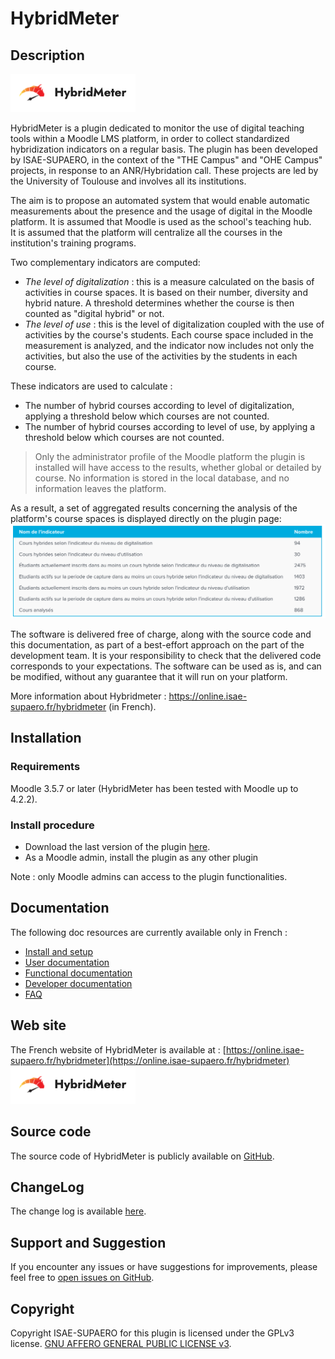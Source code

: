 # HybridMeter

## Description
![Logo](doc/images/hybridmeter-logo.png)

HybridMeter is a plugin dedicated to monitor the use of digital teaching tools within a Moodle LMS platform,
in order to collect standardized hybridization indicators on a regular basis. 
The plugin has been developed by ISAE-SUPAERO, in the context of the "THE Campus" and "OHE Campus" projects, 
in response to an ANR/Hybridation call. 
These projects are led by the University of Toulouse and involves all its institutions.

The aim is to propose an automated system that would enable automatic measurements about the presence and 
the usage of digital in the Moodle platform. 
It is assumed that Moodle is used as the school's teaching hub.  
It is assumed that the platform will centralize all the courses in the institution's training programs.

Two complementary indicators are computed:
* _The level of digitalization_ : this is a measure calculated on the basis of activities in course spaces. 
It is based on their number, diversity and hybrid nature. 
A threshold determines whether the course is then counted as "digital hybrid" or not.
* _The level of use_ : this is the level of digitalization coupled with the use of activities by the course's students. 
Each course space included in the measurement is analyzed, and the indicator now includes not only the activities, 
but also the use of the activities by the students in each course.

These indicators are used to calculate :
* The number of hybrid courses according to level of digitalization, 
applying a threshold below which courses are not counted.
* The number of hybrid courses according to level of use, by applying a threshold below which courses are not counted.


> Only the administrator profile of the Moodle platform the plugin is installed will have access to the results, 
whether global or detailed by course. 
No information is stored in the local database, and no information leaves the platform.

As a result, a set of aggregated results concerning the analysis of the platform's course spaces is displayed 
directly on the plugin page:
![Aggregated results](doc/images/hybridmeter-agregated-results.png)

The software is delivered free of charge, along with the source code and this documentation, 
as part of a best-effort approach on the part of the development team. 
It is your responsibility to check that the delivered code corresponds to your expectations. 
The software can be used as is, and can be modified, without any guarantee that it will run on your platform.

More information about Hybridmeter : https://online.isae-supaero.fr/hybridmeter (in French).

## Installation
### Requirements
Moodle 3.5.7 or later (HybridMeter has been tested with Moodle up to 4.2.2).
### Install procedure
* Download the last version of the plugin [here](https://online.isae-supaero.fr/resources/hybridmeter/download/report_hybridmeter.zip).
* As a Moodle admin, install the plugin as any other plugin

Note : only Moodle admins can access to the plugin functionalities.

## Documentation
The following doc resources are currently available only in French :
* [Install and setup](doc/doc_installation.md)
* [User documentation](doc/doc_utilisateur.md)
* [Functional documentation](doc/doc_fonctionnelle.md)
* [Developer documentation](doc/doc_developpeur.md)
* [FAQ](doc/faq.md)

## Web site
The French website of HybridMeter is available at : [https://online.isae-supaero.fr/hybridmeter](https://online.isae-supaero.fr/hybridmeter) \
[![Logo](doc/images/hybridmeter-logo.png)](https://online.isae-supaero.fr/hybridmeter)

## Source code
The source code of HybridMeter is publicly available on [GitHub](https://github.com/ISAE-SUPAERO-IDEA/moodle-report_hybridmeter).

## ChangeLog
The change log is available [here](CHANGES.md).

## Support and Suggestion
If you encounter any issues or have suggestions for improvements, please feel free to [open issues on GitHub](https://github.com/ISAE-SUPAERO-IDEA/moodle-report_hybridmeter/issues).



## Copyright
Copyright ISAE-SUPAERO for this plugin is licensed under the GPLv3 license. [GNU AFFERO GENERAL PUBLIC LICENSE v3](LICENSE.md).